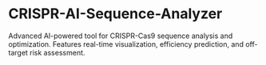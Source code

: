 # CRISPR-AI-Sequence-Analyzer
Advanced AI-powered tool for CRISPR-Cas9 sequence analysis and optimization. Features real-time visualization, efficiency prediction, and off-target risk assessment.
